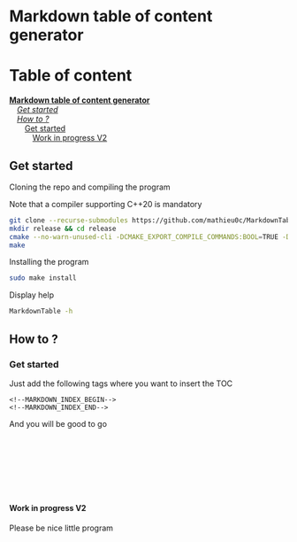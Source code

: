 # Markdown table of content generator

<!--MARKDOWN_INDEX_BEGIN-->
# Table of content

**[Markdown table of content generator](#markdown-table-of-content-generator)**<br/>
&emsp;*[Get started](#get-started)*<br/>
&emsp;*[How to ?](#how-to)*<br/>
&emsp;&emsp;[Get started](#get-started-1)<br/>
&emsp;&emsp;&emsp;[Work in progress V2](#work-in-progress-v2)<br/>
<!--MARKDOWN_INDEX_END-->

## Get started

Cloning the repo and compiling the program

Note that a compiler supporting C++20 is mandatory
```bash
git clone --recurse-submodules https://github.com/mathieu0c/MarkdownTable.git && cd MarkdownTable
mkdir release && cd release
cmake --no-warn-unused-cli -DCMAKE_EXPORT_COMPILE_COMMANDS:BOOL=TRUE -DCMAKE_BUILD_TYPE:STRING=Release ..
make
```

Installing the program
```bash
sudo make install
```

Display help
```bash
MarkdownTable -h
```

## How to ?

### Get started

Just add the following tags where you want to insert the TOC

```
<!--MARKDOWN_INDEX_BEGIN-->
<!--MARKDOWN_INDEX_END-->
```

And you will be good to go

<br/><br/><br/><br/><br/><br/>

#### Work in progress V2

Please be nice little program
